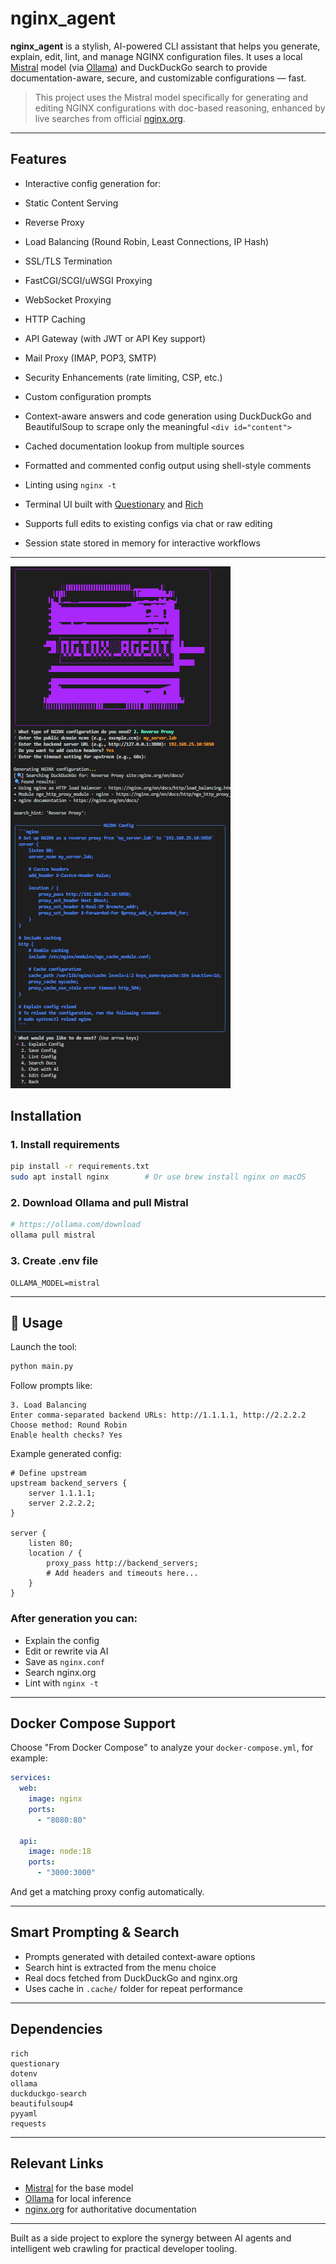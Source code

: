 # nginx\_agent

**nginx\_agent** is a stylish, AI-powered CLI assistant that helps you generate, explain, edit, lint, and manage NGINX configuration files. It uses a local [Mistral](https://mistral.ai) model (via [Ollama](https://ollama.com)) and DuckDuckGo search to provide documentation-aware, secure, and customizable configurations — fast. 

> This project uses the Mistral model specifically for generating and editing NGINX configurations with doc-based reasoning, enhanced by live searches from official [nginx.org](https://nginx.org/en/docs/).



---

##  Features

-  Interactive config generation for:

  - Static Content Serving
  - Reverse Proxy
  - Load Balancing (Round Robin, Least Connections, IP Hash)
  - SSL/TLS Termination
  - FastCGI/SCGI/uWSGI Proxying
  - WebSocket Proxying
  - HTTP Caching
  - API Gateway (with JWT or API Key support)
  - Mail Proxy (IMAP, POP3, SMTP)
  - Security Enhancements (rate limiting, CSP, etc.)
  - Custom configuration prompts

-  Context-aware answers and code generation using DuckDuckGo and BeautifulSoup to scrape only the meaningful `<div id="content">`

-  Cached documentation lookup from multiple sources

-  Formatted and commented config output using shell-style comments

-  Linting using `nginx -t`

-  Terminal UI built with [Questionary](https://github.com/tmbo/questionary) and [Rich](https://github.com/Textualize/rich)

-  Supports full edits to existing configs via chat or raw editing

-  Session state stored in memory for interactive workflows

---
![screenshot](screenshot.png)  <!-- optional preview -->
##  Installation

### 1. Install requirements

```bash
pip install -r requirements.txt
sudo apt install nginx        # Or use brew install nginx on macOS
```

### 2. Download Ollama and pull Mistral

```bash
# https://ollama.com/download
ollama pull mistral
```

### 3. Create .env file

```env
OLLAMA_MODEL=mistral
```

---

## 🔬 Usage

Launch the tool:

```bash
python main.py
```

Follow prompts like:

```
3. Load Balancing
Enter comma-separated backend URLs: http://1.1.1.1, http://2.2.2.2
Choose method: Round Robin
Enable health checks? Yes
```

Example generated config:

```nginx
# Define upstream
upstream backend_servers {
    server 1.1.1.1;
    server 2.2.2.2;
}

server {
    listen 80;
    location / {
        proxy_pass http://backend_servers;
        # Add headers and timeouts here...
    }
}
```

### After generation you can:

-  Explain the config
- Edit or rewrite via AI
- Save as `nginx.conf`
- Search nginx.org
- Lint with `nginx -t`

---

##  Docker Compose Support

Choose "From Docker Compose" to analyze your `docker-compose.yml`, for example:

```yaml
services:
  web:
    image: nginx
    ports:
      - "8080:80"

  api:
    image: node:18
    ports:
      - "3000:3000"
```

And get a matching proxy config automatically.

---

##  Smart Prompting & Search

- Prompts generated with detailed context-aware options
- Search hint is extracted from the menu choice
- Real docs fetched from DuckDuckGo and nginx.org
- Uses cache in `.cache/` folder for repeat performance

---

##  Dependencies

```text
rich
questionary
dotenv
ollama
duckduckgo-search
beautifulsoup4
pyyaml
requests
```

---

##  Relevant Links

- [Mistral](https://mistral.ai) for the base model
- [Ollama](https://ollama.com) for local inference
- [nginx.org](https://nginx.org/en/docs/) for authoritative documentation

---

Built as a side project to explore the synergy between AI agents and intelligent web crawling for practical developer tooling.
